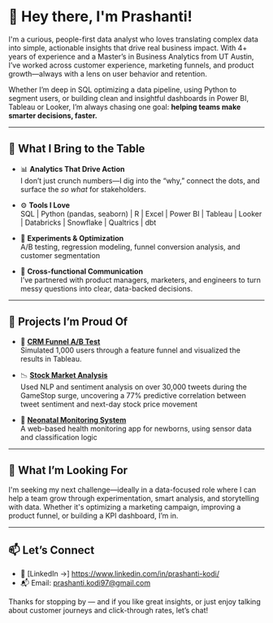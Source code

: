 

# 👋 Hey there, I'm Prashanti!

I'm a curious, people-first data analyst who loves translating complex data into simple, actionable insights that drive real business impact. With 4+ years of experience and a Master’s in Business Analytics from UT Austin, I’ve worked across customer experience, marketing funnels, and product growth—always with a lens on user behavior and retention.

Whether I’m deep in SQL optimizing a data pipeline, using Python to segment users, or building clean and insightful dashboards in Power BI, Tableau or Looker, I’m always chasing one goal: **helping teams make smarter decisions, faster.**

---

## 🧰 What I Bring to the Table

- 📊 **Analytics That Drive Action**  
  I don’t just crunch numbers—I dig into the “why,” connect the dots, and surface the *so what* for stakeholders.
  
- ⚙️ **Tools I Love**  
  SQL | Python (pandas, seaborn) | R | Excel | Power BI | Tableau | Looker | Databricks | Snowflake | Qualtrics | dbt

- 🔁 **Experiments & Optimization**  
  A/B testing, regression modeling, funnel conversion analysis, and customer segmentation

- 🤝 **Cross-functional Communication**  
  I’ve partnered with product managers, marketers, and engineers to turn messy questions into clear, data-backed decisions.

---

## 🚀 Projects I’m Proud Of

- 🧪 [**CRM Funnel A/B Test**](https://github.com/pkodi333/Customer-Journey-Funnel-Control-vs-Experiment-)  
  Simulated 1,000 users through a feature funnel and visualized the results in Tableau. 

- 📉 [**Stock Market Analysis**](https://github.com/pkodi333/GameStop-How-do-tweets-affect-the-Stock-Market-)  
  Used NLP and sentiment analysis on over 30,000 tweets during the GameStop surge, uncovering a 77% predictive correlation between tweet sentiment and next-day stock price 
  movement


- 👶 [**Neonatal Monitoring System**](https://github.com/pkodi333/Neonatal-Monitoring)  
  A web-based health monitoring app for newborns, using sensor data and classification logic

---

## 🎯 What I’m Looking For

I'm seeking my next challenge—ideally in a data-focused role where I can help a team grow through experimentation, smart analysis, and storytelling with data. Whether it's optimizing a marketing campaign, improving a product funnel, or building a KPI dashboard, I’m in.

---

## 📫 Let’s Connect

- 💼 [LinkedIn →] https://www.linkedin.com/in/prashanti-kodi/
- 📬 Email: prashanti.kodi97@gmail.com

Thanks for stopping by — and if you like great insights, or just enjoy talking about customer journeys and click-through rates, let’s chat!


<!--
**pkodi333/pkodi333** is a ✨ _special_ ✨ repository because its `README.md` (this file) appears on your GitHub profile.

Here are some ideas to get you started:

- 🔭 I’m currently working on ...
- 🌱 I’m currently learning ...
- 👯 I’m looking to collaborate on ...
- 🤔 I’m looking for help with ...
- 💬 Ask me about ...
- 📫 How to reach me: ...
- 😄 Pronouns: ...
- ⚡ Fun fact: ...
-->
